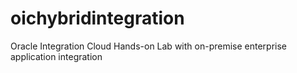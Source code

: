 # oichybridintegration
Oracle Integration Cloud Hands-on Lab with on-premise enterprise application integration
